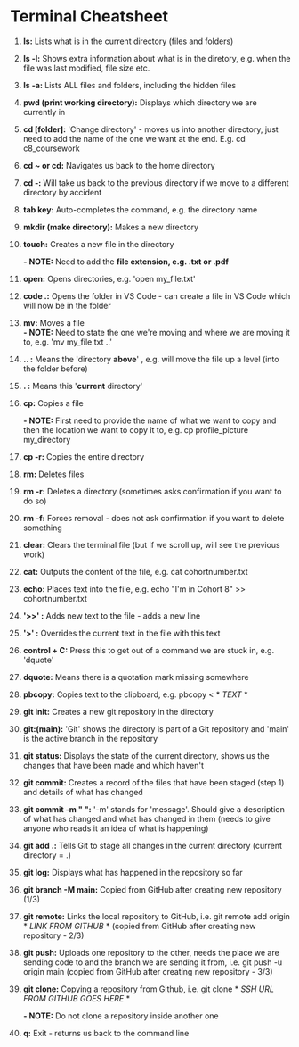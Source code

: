 # Terminal Cheatsheet

1. **ls:**
    Lists what is in the current directory (files and folders)

2. **ls -l:**
    Shows extra information about what is in the diretory, e.g. when the file was last modified, file size etc.

3. **ls -a:**
    Lists ALL files and folders, including the hidden files

4. **pwd (print working directory):**
    Displays which directory we are currently in

5. **cd [folder]:**
    'Change directory' - moves us into another directory, just need to add the name of the one we want at the end. E.g. cd c8_coursework

6. **cd ~ or cd:**
    Navigates us back to the home directory

7. **cd -:**
    Will take us back to the previous directory if we move to a different directory by accident

8. **tab key:**
    Auto-completes the command, e.g. the directory name

9. **mkdir (make directory):**
    Makes a new directory

10. **touch:**
    Creates a new file in the directory 
    
    **- NOTE:** Need to add the **file extension, e.g. .txt or .pdf**

11. **open:**
    Opens directories, e.g. 'open my_file.txt'

12. **code .:**
    Opens the folder in VS Code - can create a file in VS Code which will now be in the folder

13. **mv:**
    Moves a file    
    **- NOTE:** Need to state the one we're moving and where we are moving it to, e.g. 'mv my_file.txt ..' 
    
14. **.. :**
     Means the 'directory **above**' , e.g. will move the file up a level (into the folder before)

15. **. :**
    Means this '**current** directory'

16. **cp:**
    Copies a file
        
    **- NOTE:** First need to provide the name of what we want to copy and then the location we want to copy it to, e.g. cp profile_picture my_directory 

17. **cp -r:**
    Copies the entire directory

18. **rm:**
    Deletes files

19. **rm -r:**
    Deletes a directory (sometimes asks confirmation if you want to do so)

20. **rm -f:**
    Forces removal - does not ask confirmation if you want to delete something

21. **clear:**
    Clears the terminal file (but if we scroll up, will see the previous work)

22. **cat:**
    Outputs the content of the file, e.g. cat cohortnumber.txt

23. **echo:**
    Places text into the file, e.g. echo "I'm in Cohort 8" >> cohortnumber.txt

24. **'>>' :**
    Adds new text to the file - adds a new line

25. **'>' :**
    Overrides the current text in the file with this text

26. **control + C:**
    Press this to get out of a command we are stuck in, e.g. 'dquote' 

27. **dquote:**
    Means there is a quotation mark missing somewhere

28. **pbcopy:**
    Copies text to the clipboard, e.g. pbcopy < * *TEXT* *

29. **git init:**
    Creates a new git repository in the directory

30. **git:(main):**
    'Git' shows the directory is part of a Git repository and 'main' is the active branch in the repository

31. **git status:**
    Displays the state of the current directory, shows us the changes that have been made and which haven't

32. **git commit:**
    Creates a record of the files that have been staged (step 1) and details of what has changed 

33. **git commit -m " ":**
    '-m' stands for 'message'. Should give a description of what has changed and what has changed in them (needs to give anyone who reads it an idea of what is happening)

34. **git add .:**
    Tells Git to stage all changes in the current directory (current directory = .)

35. **git log:**
    Displays what has happened in the repository so far

36. **git branch -M main:**
    Copied from GitHub after creating new repository (1/3)

37. **git remote:**
    Links the local repository to GitHub, i.e. git remote add origin * *LINK FROM GITHUB* * (copied from GitHub after creating new repository - 2/3)

38. **git push:**
    Uploads one repository to the other, needs the place we are sending code to and the branch we are sending it from, i.e. git push -u origin main (copied from GitHub after creating new repository - 3/3)

39. **git clone:**
    Copying a repository from Github, i.e. git clone * *SSH URL FROM GITHUB GOES HERE* * 
    
    **- NOTE:** Do not clone a repository inside another one

40. **q:**
    Exit - returns us back to the command line
